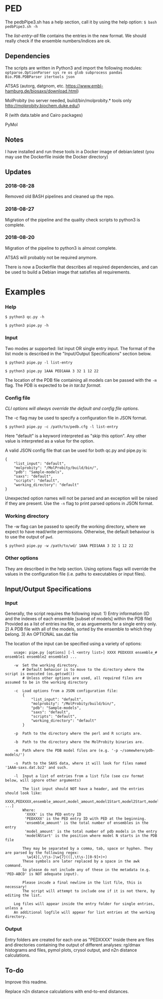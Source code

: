 # PED
The pedbPipe3.sh has a help section, call it by using the help option: ```$ bash pedbPipe3.sh -h```

The *list-entry-all* file contains the entries in the new format.
	We should really check if the ensemble numbers/indices are ok.

## Dependencies
The scripts are written in Python3 and import the following modules: ```optparse.OptionParser sys re os glob subprocess pandas Bio.PDB.PDBParser itertools json```

ATSAS (autorg, datgnom, etc. https://www.embl-hamburg.de/biosaxs/download.html)

MolProbity (no server needed, build/bin/molprobity.* tools only http://molprobity.biochem.duke.edu/)

R (with data.table and Cairo packages)

PyMol

## Notes
I have installed and run these tools in a Docker image of debian:latest (you may use the Dockerfile inside the Docker directory)

## Updates
### 2018-08-28
Removed old BASH pipelines and cleaned up the repo.
### 2018-08-27
Migration of the pipeline and the quality check scripts to python3 is complete.

### 2018-08-20
Migration of the pipeline to python3 is almost complete.

ATSAS will probably not be required anymore.

There is now a Dockerfile that describes all required dependencies, and can be used to build a Debian image that satisfies all requirements.

# Examples

### Help
```
$ python3 qc.py -h
```
```
$ python3 pipe.py -h
```
### Input
Two modes ar supported: list input OR single entry input. The format of the list mode is described in the "Input/Output Specifications" section below.
```
$ python3 pipe.py -l list-entry

$ python3 pipe.py 1AAA PED1AAA 3 32 1 12 22
```
The location of the PDB file containing all models can be passed with the ```-m``` flag. The PDB is expected to be *in tar.bz format*.


### Config file
*CLI options will always override the default and config file options*.

The -c flag may be used to specify a configuration file in JSON format.
```
$ python3 pipe.py -c /path/to/pedb.cfg -l list-entry
```
Here "default" is a keyword interpreted as "skip this option". Any other value is interpreted as a value for the option.

A valid JSON config file that can be used for both qc.py and pipe.py is:
```
{
    "list_input": "default",
    "molprobity": "/MolProbity/build/bin/",
    "pdb": "Sample-models",
    "saxs": "default",
    "scripts": "default",
    "working_directory": "default"
}
```
Unexpected option names will not be parsed and an exception will be raised if they are present.
Use the ```-n``` flag to print parsed options in JSON format.

### Working directory
The -w flag can be passed to specify the working directory, where we expect to have read/write permissions.
Otherwise, the default behaviour is to use the output of ```pwd```.
```
$ python3 pipe.py -w /path/to/wd/ 1AAA PED1AAA 3 32 1 12 22
```
### Other options
They are described in the help section. Using options flags will override the values in the configuration file (i.e. paths to executables or input files).

## Input/Output Specifications
### Input
Generally, the script requires the following input:
          1)  Entry information (ID and the indexes of each ensemble [subset of models] within the PDB file)
              Provided as a list of entries ina  file, or as arguements for a single entry only.
          2)  A PDB file with all of the models, sorted by the ensemble to which they belong.
          3)  An OPTIONAL sax.dat file

The location of the input can be specified using a variety of options:

        usage: pipe.py [options] [-l <entry list>] XXXX PEDXXXX ensemble_# ensemble1 ensemble2 ensemble3 ...

        -w  Set the working directory.
	        # Default behavior is to move to the directory where the script is executed (os.getcwd())
	        # Unless other options are used, all required files are assumed to be in the working directory

        -c  Load options from a JSON configuration file:
	        {
	            "list_input": "default",
	            "molprobity": "/MolProbity/build/bin/",
	            "pdb": "Sample-models",
	            "saxs": "default",
	            "scripts": "default",
	            "working_directory": "default"
	        }

        -p  Path to the directory where the perl and R scripts are.
        
        -b 	Path to the directory where the MolProbity binaries are.
        
        -m  Path where the PDB model files are (e.g. '-p ~/somewhere/pdb-models/')
        
        -s  Path to the SAXS data, where it will look for files named '1AAA-saxs.dat.bz2' and such.

        -l  Input a list of entries from a list file (see csv format below, will ignore other arguments)

	        The list input should NOT have a header, and the entries should look like:
	        	XXXX,PEDXXXX,ensemble_amount,model_amount,model1Start,model2Start,model3Start[, ...]
	        Where:
	         'XXXX' is the PED entry ID
	         'PEDXXXX' is the PED entry ID with PED at the beginning.
	         'ensemble_amount' is the total number of ensembles in the entry
	         'model_amount' is the total number of pdb models in the entry
	         'modelNStart' is the position where model N starts in the PDB file

	        They may be separated by a comma, tab, space or hyphen. They are parsed by the following regex:
	          \w{4}[,\t\s-]\w{7}(([,\t\s-][0-9]+)+)
	        These symbols are later replaced by a space in the awk command.
	        So please do not include any of these in the metadata (e.g. 'PED-ABCD' is NOT adequate input).

	        Please incude a final newline in the list file, this is necessary!
	        The script will attempt to include one if it is not there, by editing the list.

        Log files will appear inside the entry folder for single entries, unless a 
        An additional logfile will appear for list entries at the working directory.
### Output
Entry folders are created for each one as "PEDXXXX"
Inside there are files and directories containing the output of different analyses: rg/dmax histograms and files, pymol plots, crysol output, and n2n distance calculations.

## To-do
Improve this readme.

Replace n2n distance calculations with end-to-end distances.
